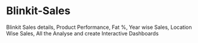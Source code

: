 # Blinkit-Sales
Blinkit Sales details, Product Performance, Fat %, Year wise Sales, Location Wise Sales, All the Analyse and create Interactive Dashboards
